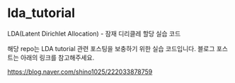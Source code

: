 # lda_tutorial
﻿LDA(Latent Dirichlet Allocation) - 잠재 디리클레 할당 실습 코드

해당 repo는 LDA tutorial 관련 포스팅을 보충하기 위한 실습 코드입니다.
블로그 포스트는 아래의 링크를 참고해주세요.

https://blog.naver.com/shino1025/222033878759

